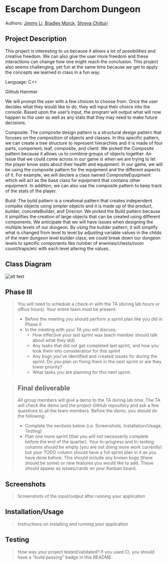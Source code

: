  # Escape from Darchom Dungeon
  Authors:  [Jimmy Li](https://github.com/jli283-hub), [Bradley Morck](https://github.com/football3o), [Shreya Chitturi](https://github.com/sc004)

## Project Description
This project is interesting to us because it allows a lot of possibilities and creative freedom. We can also give the user more freedom and these interactions can change how one
might reach the conclusion. This project also seems challenging, yet fun at the same time because we get to apply the concepts we learned in class in a fun way.

Language: C++

Github
Hammer

We will prompt the user with a few choices to choose from. Once the user decides what they would like to do, they will input their choice into the console. Based upon
the user’s input, the program will output what will now happen to the user as well as any stats that they may need to make future decisions.

Composite: The composite design pattern is a structural design pattern that focuses on the composition of objects and classes. In this specific pattern, we can create a tree
structure to represent hierarchies and it is made of four parts, component, leaf, composite, and client.
We picked the Composite pattern because it allows us to combine groups of objects together. An issue that we could come across in our game is when we are trying to let the
player know stats about their health and equipment. In our game, we will be using the composite pattern for the equipment and the different aspects of it. For example, we will
declare a class named CompositeEquipment which will act as the base class for equipment that contains other equipment. In addition, we can also use the composite pattern to keep
track of the stats of the player. 

Build: The build pattern is a creational pattern that creates independent complex objects using simpler objects and it is made up of the product, builder, concreteBuilder, and
Director.
We picked the Build pattern because it simplifies the creation of large objects that can be created using different components. We anticipate that we will have issues when
designing the multiple levels of our dungeon.  By using the builder pattern, it will simplify what is changed from level to level by adjusting variable values in the childs of
the main dungeon level builder class; we could break down our dungeon levels to specific components like number of enemies/chests/room count/traps/etc with each level altering
the values.



## Class Diagram
![alt text](https://github.com/cs100/final-project-bmorc001-jli283-schitt008/blob/master/Design%20Document.png)
 
## Phase III
 > You will need to schedule a check-in with the TA (during lab hours or office hours). Your entire team must be present. 
 > * Before the meeting you should perform a sprint plan like you did in Phase II
 > * In the meeting with your TA you will discuss: 
 >   - How effective your last sprint was (each member should talk about what they did)
 >   - Any tasks that did not get completed last sprint, and how you took them into consideration for this sprint
 >   - Any bugs you've identified and created issues for during the sprint. Do you plan on fixing them in the next sprint or are they lower priority?
 >   - What tasks you are planning for this next sprint.

 > ## Final deliverable
 > All group members will give a demo to the TA during lab time. The TA will check the demo and the project GitHub repository and ask a few questions to all the team members. 
 > Before the demo, you should do the following:
 > * Complete the sections below (i.e. Screenshots, Installation/Usage, Testing)
 > * Plan one more sprint (that you will not necessarily complete before the end of the quarter). Your In-progress and In-testing columns should be empty (you are not doing more work currently) but your TODO column should have a full sprint plan in it as you have done before. This should include any known bugs (there should be some) or new features you would like to add. These should appear as issues/cards on your Kanban board. 
 
 ## Screenshots
 > Screenshots of the input/output after running your application
 ## Installation/Usage
 > Instructions on installing and running your application
 ## Testing
 > How was your project tested/validated? If you used CI, you should have a "build passing" badge in this README.
 
